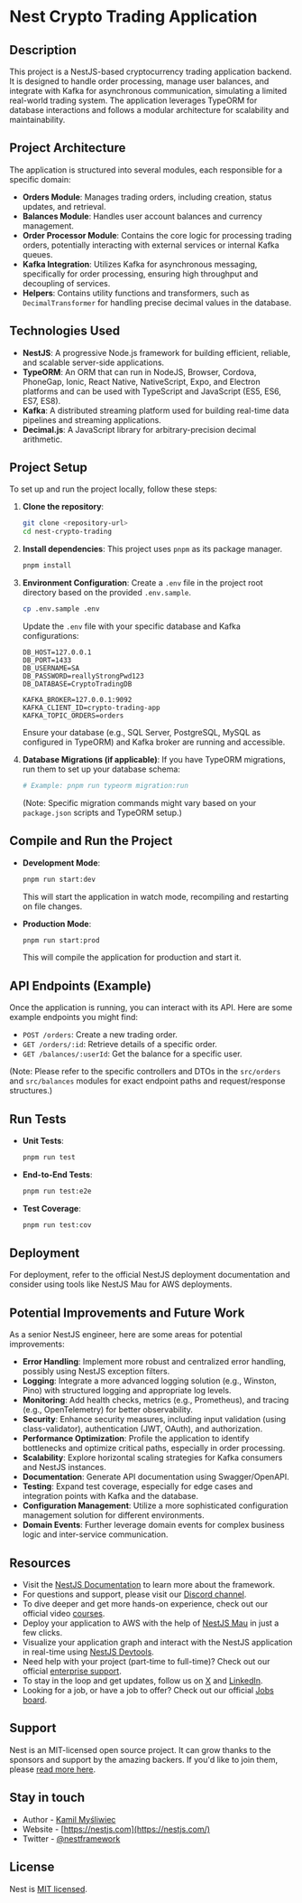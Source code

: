 # Nest Crypto Trading Application

## Description

This project is a NestJS-based cryptocurrency trading application backend. It is designed to handle order processing, manage user balances, and integrate with Kafka for asynchronous communication, simulating a limited real-world trading system. The application leverages TypeORM for database interactions and follows a modular architecture for scalability and maintainability.

## Project Architecture

The application is structured into several modules, each responsible for a specific domain:

-   **Orders Module**: Manages trading orders, including creation, status updates, and retrieval.
-   **Balances Module**: Handles user account balances and currency management.
-   **Order Processor Module**: Contains the core logic for processing trading orders, potentially interacting with external services or internal Kafka queues.
-   **Kafka Integration**: Utilizes Kafka for asynchronous messaging, specifically for order processing, ensuring high throughput and decoupling of services.
-   **Helpers**: Contains utility functions and transformers, such as `DecimalTransformer` for handling precise decimal values in the database.

## Technologies Used

-   **NestJS**: A progressive Node.js framework for building efficient, reliable, and scalable server-side applications.
-   **TypeORM**: An ORM that can run in NodeJS, Browser, Cordova, PhoneGap, Ionic, React Native, NativeScript, Expo, and Electron platforms and can be used with TypeScript and JavaScript (ES5, ES6, ES7, ES8).
-   **Kafka**: A distributed streaming platform used for building real-time data pipelines and streaming applications.
-   **Decimal.js**: A JavaScript library for arbitrary-precision decimal arithmetic.

## Project Setup

To set up and run the project locally, follow these steps:

1.  **Clone the repository**:
    ```bash
    git clone <repository-url>
    cd nest-crypto-trading
    ```

2.  **Install dependencies**:
    This project uses `pnpm` as its package manager.
    ```bash
    pnpm install
    ```

3.  **Environment Configuration**:
    Create a `.env` file in the project root directory based on the provided `.env.sample`.
    ```bash
    cp .env.sample .env
    ```
    Update the `.env` file with your specific database and Kafka configurations:

    ```
    DB_HOST=127.0.0.1
    DB_PORT=1433
    DB_USERNAME=SA
    DB_PASSWORD=reallyStrongPwd123
    DB_DATABASE=CryptoTradingDB

    KAFKA_BROKER=127.0.0.1:9092
    KAFKA_CLIENT_ID=crypto-trading-app
    KAFKA_TOPIC_ORDERS=orders
    ```
    Ensure your database (e.g., SQL Server, PostgreSQL, MySQL as configured in TypeORM) and Kafka broker are running and accessible.

4.  **Database Migrations (if applicable)**:
    If you have TypeORM migrations, run them to set up your database schema:
    ```bash
    # Example: pnpm run typeorm migration:run
    ```
    (Note: Specific migration commands might vary based on your `package.json` scripts and TypeORM setup.)

## Compile and Run the Project

-   **Development Mode**:
    ```bash
    pnpm run start:dev
    ```
    This will start the application in watch mode, recompiling and restarting on file changes.

-   **Production Mode**:
    ```bash
    pnpm run start:prod
    ```
    This will compile the application for production and start it.

## API Endpoints (Example)

Once the application is running, you can interact with its API. Here are some example endpoints you might find:

-   `POST /orders`: Create a new trading order.
-   `GET /orders/:id`: Retrieve details of a specific order.
-   `GET /balances/:userId`: Get the balance for a specific user.

(Note: Please refer to the specific controllers and DTOs in the `src/orders` and `src/balances` modules for exact endpoint paths and request/response structures.)

## Run Tests

-   **Unit Tests**:
    ```bash
    pnpm run test
    ```

-   **End-to-End Tests**:
    ```bash
    pnpm run test:e2e
    ```

-   **Test Coverage**:
    ```bash
    pnpm run test:cov
    ```

## Deployment

For deployment, refer to the official NestJS deployment documentation and consider using tools like NestJS Mau for AWS deployments.

## Potential Improvements and Future Work

As a senior NestJS engineer, here are some areas for potential improvements:

-   **Error Handling**: Implement more robust and centralized error handling, possibly using NestJS exception filters.
-   **Logging**: Integrate a more advanced logging solution (e.g., Winston, Pino) with structured logging and appropriate log levels.
-   **Monitoring**: Add health checks, metrics (e.g., Prometheus), and tracing (e.g., OpenTelemetry) for better observability.
-   **Security**: Enhance security measures, including input validation (using class-validator), authentication (JWT, OAuth), and authorization.
-   **Performance Optimization**: Profile the application to identify bottlenecks and optimize critical paths, especially in order processing.
-   **Scalability**: Explore horizontal scaling strategies for Kafka consumers and NestJS instances.
-   **Documentation**: Generate API documentation using Swagger/OpenAPI.
-   **Testing**: Expand test coverage, especially for edge cases and integration points with Kafka and the database.
-   **Configuration Management**: Utilize a more sophisticated configuration management solution for different environments.
-   **Domain Events**: Further leverage domain events for complex business logic and inter-service communication.

## Resources

-   Visit the [NestJS Documentation](https://docs.nestjs.com) to learn more about the framework.
-   For questions and support, please visit our [Discord channel](https://discord.gg/G7Qnnhy).
-   To dive deeper and get more hands-on experience, check out our official video [courses](https://courses.nestjs.com/).
-   Deploy your application to AWS with the help of [NestJS Mau](https://mau.nestjs.com) in just a few clicks.
-   Visualize your application graph and interact with the NestJS application in real-time using [NestJS Devtools](https://devtools.nestjs.com).
-   Need help with your project (part-time to full-time)? Check out our official [enterprise support](https://enterprise.nestjs.com).
-   To stay in the loop and get updates, follow us on [X](https://x.com/nestframework) and [LinkedIn](https://linkedin.com/company/nestjs).
-   Looking for a job, or have a job to offer? Check out our official [Jobs board](https://jobs.nestjs.com).

## Support

Nest is an MIT-licensed open source project. It can grow thanks to the sponsors and support by the amazing backers. If you'd like to join them, please [read more here](https://docs.nestjs.com/support).

## Stay in touch

-   Author - [Kamil Myśliwiec](https://twitter.com/kammysliwiec)
-   Website - [https://nestjs.com](https://nestjs.com/)
-   Twitter - [@nestframework](https://twitter.com/nestframework)

## License

Nest is [MIT licensed](https://github.com/nestjs/nest/blob/master/LICENSE).
